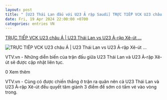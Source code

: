 ```yaml
---
layout: post
title: " [U23 Thái Lan đấu với U23 Ả rập Saudi] TRỰC TIẾP VCK U23 châu Á | U23 Thái Lan vs U23 Ả-rập Xê-út ..."
date: Fri, 19 Apr 2024 22:00:00 +0700
categories: entries VN
---
```

[TRỰC TIẾP VCK U23 châu Á | U23 Thái Lan vs U23 Ả-rập Xê-út ...](https://vtv.vn/bong-da-quoc-te/truc-tiep-vck-u23-chau-a-u23-thai-lan-vs-u23-a-rap-xe-ut-22h30-truc-tiep-tren-vtv5-tay-nam-bo-20240419165703459.htm)

![TRỰC TIẾP VCK U23 châu Á | U23 Thái Lan vs U23 Ả-rập Xê-út ...](https://vtv1.mediacdn.vn/thumb_w/600/562122370168008704/2024/4/19/photo1713546322077-17135463221681732788452.jpg)

VTV.vn - Những diễn biến của trận đấu giữa U23 Thái Lan và U23 Ả-rập Xê-út sẽ được cập nhật liên tục.

0 Xem thêm

VTV.vn - Cùng có được chiến thắng ở trận ra quân nên cả U23 Thái Lan và U23 Ả-rập Xê-út đều quyết tâm giành 3 điểm để sớm có tấm vé vào vòng trong.

